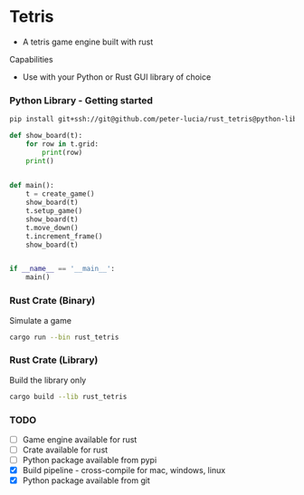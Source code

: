 # Tetris
* A tetris game engine built with rust

Capabilities

* Use with your Python or Rust GUI library of choice

### Python Library - Getting started
```bash
pip install git+ssh://git@github.com/peter-lucia/rust_tetris@python-lib
```

```python
def show_board(t):
    for row in t.grid:
        print(row)
    print()

    
def main():
    t = create_game()
    show_board(t)
    t.setup_game()
    show_board(t)
    t.move_down()
    t.increment_frame()
    show_board(t)


if __name__ == '__main__':
    main()
```

### Rust Crate (Binary)

Simulate a game

```bash
cargo run --bin rust_tetris
```

### Rust Crate (Library)

Build the library only

```bash
cargo build --lib rust_tetris
```

### TODO
- [ ] Game engine available for rust
- [ ] Crate available for rust
- [ ] Python package available from pypi
- [x] Build pipeline - cross-compile for mac, windows, linux
- [x] Python package available from git
